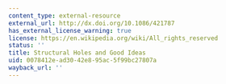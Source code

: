 ```yaml
---
content_type: external-resource
external_url: http://dx.doi.org/10.1086/421787
has_external_license_warning: true
license: https://en.wikipedia.org/wiki/All_rights_reserved
status: ''
title: Structural Holes and Good Ideas
uid: 0078412e-ad30-42e8-95ac-5f99bc27807a
wayback_url: ''
---
```

